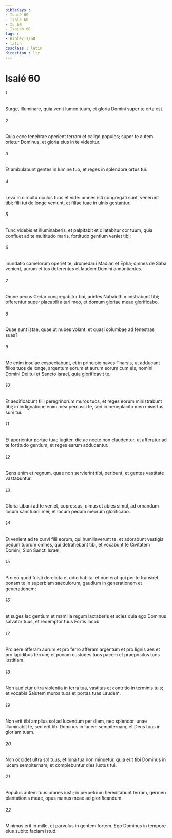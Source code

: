 ```yaml
---
bibleKeys : 
- Isaié 60
- Isaïe 60
- Is 60
- Isaiah 60
tags : 
- Bible/Is/60
- latin
cssclass : latin
direction : ltr
---
```


# Isaié 60

###### 1
Surge, illuminare, quia venit lumen tuum, et gloria Domini super te orta est.
###### 2
Quia ecce tenebrae operient terram et caligo populos; super te autem orietur Dominus, et gloria eius in te videbitur.
###### 3
Et ambulabunt gentes in lumine tuo, et reges in splendore ortus tui.
###### 4
Leva in circuitu oculos tuos et vide: omnes isti congregati sunt, venerunt tibi; filii tui de longe veniunt, et filiae tuae in ulnis gestantur.
###### 5
Tunc videbis et illuminaberis, et palpitabit et dilatabitur cor tuum, quia confluet ad te multitudo maris, fortitudo gentium veniet tibi;
###### 6
inundatio camelorum operiet te, dromedarii Madian et Epha; omnes de Saba venient, aurum et tus deferentes et laudem Domini annuntiantes.
###### 7
Omne pecus Cedar congregabitur tibi, arietes Nabaioth ministrabunt tibi; offerentur super placabili altari meo, et domum gloriae meae glorificabo.
###### 8
Quae sunt istae, quae ut nubes volant, et quasi columbae ad fenestras suas?
###### 9
Me enim insulae exspectabunt, et in principio naves Tharsis, ut adducant filios tuos de longe, argentum eorum et aurum eorum cum eis, nomini Domini Dei tui et Sancto Israel, quia glorificavit te.
###### 10
Et aedificabunt filii peregrinorum muros tuos, et reges eorum ministrabunt tibi; in indignatione enim mea percussi te, sed in beneplacito meo misertus sum tui.
###### 11
Et aperientur portae tuae iugiter, die ac nocte non claudentur, ut afferatur ad te fortitudo gentium, et reges earum adducantur.
###### 12
Gens enim et regnum, quae non servierint tibi, peribunt, et gentes vastitate vastabuntur.
###### 13
Gloria Libani ad te veniet, cupressus, ulmus et abies simul, ad ornandum locum sanctuarii mei; et locum pedum meorum glorificabo.
###### 14
Et venient ad te curvi filii eorum, qui humiliaverunt te, et adorabunt vestigia pedum tuorum omnes, qui detrahebant tibi, et vocabunt te Civitatem Domini, Sion Sancti Israel.
###### 15
Pro eo quod fuisti derelicta et odio habita, et non erat qui per te transiret, ponam te in superbiam saeculorum, gaudium in generationem et generationem;
###### 16
et suges lac gentium et mamilla regum lactaberis et scies quia ego Dominus salvator tuus, et redemptor tuus Fortis Iacob.
###### 17
Pro aere afferam aurum et pro ferro afferam argentum et pro lignis aes et pro lapidibus ferrum; et ponam custodes tuos pacem et praepositos tuos iustitiam.
###### 18
Non audietur ultra violentia in terra tua, vastitas et contritio in terminis tuis; et vocabis Salutem muros tuos et portas tuas Laudem.
###### 19
Non erit tibi amplius sol ad lucendum per diem, nec splendor lunae illuminabit te, sed erit tibi Dominus in lucem sempiternam, et Deus tuus in gloriam tuam.
###### 20
Non occidet ultra sol tuus, et luna tua non minuetur, quia erit tibi Dominus in lucem sempiternam, et complebuntur dies luctus tui.
###### 21
Populus autem tuus omnes iusti; in perpetuum hereditabunt terram, germen plantationis meae, opus manus meae ad glorificandum.
###### 22
Minimus erit in mille, et parvulus in gentem fortem. Ego Dominus in tempore eius subito faciam istud.
